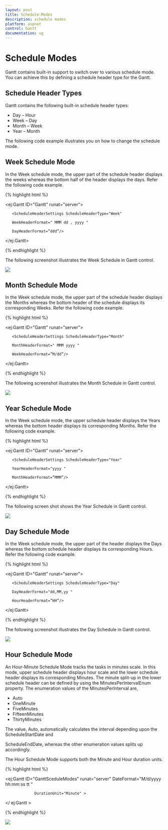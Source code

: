 ```yaml
---
layout: post
title: Schedule-Modes
description: schedule modes
platform: aspnet
control: Gantt
documentation: ug
---
```


# Schedule Modes

Gantt contains built-in support to switch over to various schedule mode. You can achieve this by defining a schedule header type for the Gantt.

## Schedule Header Types

Gantt contains the following built-in schedule header types:

* Day – Hour
* Week – Day
* Month – Week
* Year – Month

The following code example illustrates you on how to change the schedule mode.

## Week Schedule Mode

In the Week schedule mode, the upper part of the schedule header displays the weeks whereas the bottom half of the header displays the days. Refer the following code example.



{% highlight html %}



<ej:Gantt ID="Gantt" runat="server">



       <ScheduleHeaderSettings ScheduleHeaderType="Week"

       WeekHeaderFormat=" MMM dd , yyyy "

       DayHeaderFormat=”ddd”/>



</ej:Gantt>





{% endhighlight %}



The following screenshot illustrates the Week Schedule in Gantt control.

![](Schedule-Modes_images/Schedule-Modes_img1.png) 




## Month Schedule Mode

In the Week schedule mode, the upper part of the schedule header displays the Months whereas the bottom header of the schedule displays its corresponding Weeks. Refer the following code example.



{% highlight html %}



<ej:Gantt ID="Gantt" runat="server">



       <ScheduleHeaderSettings ScheduleHeaderType="Month" 

       MonthHeaderFormat=" MMM yyyy " 

       WeekHeaderFormat=”M/dd”/>



</ej:Gantt>



{% endhighlight %}



The following screenshot illustrates the Month Schedule in Gantt control.

![](Schedule-Modes_images/Schedule-Modes_img2.png)



## Year Schedule Mode

In the Week schedule mode, the upper schedule header displays the Years whereas the bottom header displays its corresponding Months. Refer the following code example.





{% highlight html %}



<ej:Gantt ID="Gantt" runat="server">



       <ScheduleHeaderSettings ScheduleHeaderType="Year" 

       YearHeaderFormat="yyyy " 

       MonthHeaderFormat=”MMM”/>



</ej:Gantt>



{% endhighlight %}


The following screen shot shows the Year Schedule in Gantt control.


![](Schedule-Modes_images/Schedule-Modes_img3.png)



## Day Schedule Mode

In the Week schedule mode, the upper part of the header displays the Days whereas the bottom schedule header displays its corresponding Hours. Refer the following code example.





{% highlight html %}



<ej:Gantt ID="Gantt" runat="server">



       <ScheduleHeaderSettings ScheduleHeaderType="Day" 

       DayHeaderFormat="dd,MM,yy " 

       HourHeaderFormat=”HH”/>



</ej:Gantt>



{% endhighlight %}



The following screenshot illustrates the Day Schedule in Gantt control.

![](Schedule-Modes_images/Schedule-Modes_img4.png)



## Hour Schedule Mode

An Hour-Minute Schedule Mode tracks the tasks in minutes scale. In this mode, upper schedule header displays hour scale and the lower schedule header displays its corresponding Minutes. The minute split-up in the lower schedule header can be defined by using the MinutesPerIntervalEnum property. The enumeration values of the MinutesPerInterval are,

* Auto
* OneMinute
* FiveMinutes
* FifteenMinutes
* ThirtyMinutes



The value, Auto, automatically calculates the interval depending upon the ScheduleStartDate and 

ScheduleEndDate, whereas the other enumeration values splits up accordingly.



The Hour Schedule Mode supports both the Minute and Hour duration units.







{% highlight html %}



<ej:Gantt ID="GanttSceduleModes"  runat="server" DateFormat="M/d/yyyy hh:mm:ss tt “



                 DurationUnit="Minute" >



<ScheduleHeaderSettings ScheduleHeaderType="Hour" MinutesPerInterval="FiveMinutes" />



</ ej:Gantt >  





{% endhighlight %}



![](Schedule-Modes_images/Schedule-Modes_img5.png)



